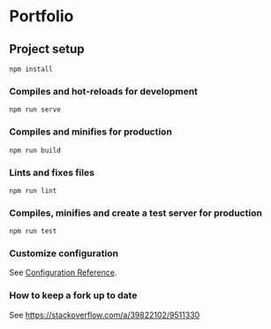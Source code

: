 # Portfolio

## Project setup
```
npm install
```

### Compiles and hot-reloads for development
```
npm run serve
```

### Compiles and minifies for production
```
npm run build
```

### Lints and fixes files
```
npm run lint
```

### Compiles, minifies and create a test server for production
```\
npm run test
```

### Customize configuration
See [Configuration Reference](https://cli.vuejs.org/config/).

### How to keep a fork up to date
See https://stackoverflow.com/a/39822102/9511330